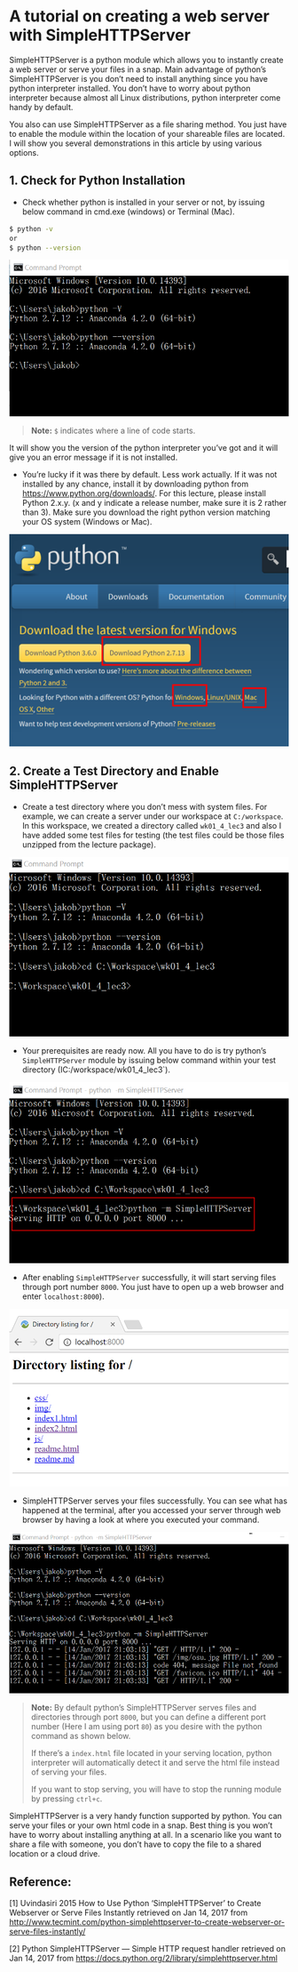 # A tutorial on creating a web server with SimpleHTTPServer

SimpleHTTPServer is a python module which allows you to instantly create a web server or serve your files in a snap. Main advantage of python’s SimpleHTTPServer is you don’t need to install anything since you have python interpreter installed. You don’t have to worry about python interpreter because almost all Linux distributions, python interpreter come handy by default.

You also can use SimpleHTTPServer as a file sharing method. You just have to enable the module within the location of your shareable files are located. I will show you several demonstrations in this article by using various options.

## 1.  Check for Python Installation

- Check whether python is installed in your server or not, by issuing below command in cmd.exe (windows) or Terminal (Mac).

```bash
$ python -v
or
$ python --version
```

![](img/cmd.png)

> **Note:** `$` indicates where a line of code starts.


It will show you the version of the python interpreter you’ve got and it will give you an error message if it is not installed.

- You’re lucky if it was there by default. Less work actually. If it was not installed by any chance, install it by downloading python from https://www.python.org/downloads/.  For this lecture, please install Python 2.x.y. (x and y indicate a release number, make sure it is 2 rather than 3). Make sure you download the right python version matching your OS system (Windows or Mac).

![](img/python-download.png)

## 2. Create a Test Directory and Enable SimpleHTTPServer

- Create a test directory where you don’t mess with system files. For example, we can create a server under our workspace at `C:/workspace`. In this workspace, we created a directory called `wk01_4_lec3` and also I have added some test files for testing (the test files could be those files unzipped from the lecture package).

![](img/cmd-cd-workspace.png)

- Your prerequisites are ready now. All you have to do is try python’s `SimpleHTTPServer` module by issuing below command within your test directory (IC:/workspace/wk01_4_lec3`).

![](img/cmd-py-simplehttpserver.png)

- After enabling `SimpleHTTPServer` successfully, it will start serving files through port number `8000`. You just have to open up a web browser and enter `localhost:8000`).

![](img/localhost800.png)

- SimpleHTTPServer serves your files successfully. You can see what has happened at the terminal, after you accessed your server through web browser by having a look at where you executed your command.

![](img/data-transfer-localhost.png)

> **Note:** 
> By default python’s SimpleHTTPServer serves files and directories through port `8000`, but you can define a different port number (Here I am using port `80`) as you desire with the python command as shown below.
>
> If there’s a `index.html` file located in your serving location, python interpreter will automatically detect it and serve the html file instead of serving your files.
>
> If you want to stop serving, you will have to stop the running module by pressing `ctrl+c`. 

SimpleHTTPServer is a very handy function supported by python. You can serve your files or your own html code in a snap. Best thing is you won’t have to worry about installing anything at all. In a scenario like you want to share a file with someone, you don’t have to copy the file to a shared location or a cloud drive.

## Reference:

[1] Uvindasiri 2015 How to Use Python ‘SimpleHTTPServer’ to Create Webserver or Serve Files Instantly retrieved on Jan 14, 2017 from http://www.tecmint.com/python-simplehttpserver-to-create-webserver-or-serve-files-instantly/

[2] Python SimpleHTTPServer — Simple HTTP request handler retrieved on Jan 14, 2017 from https://docs.python.org/2/library/simplehttpserver.html

